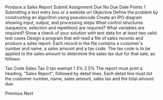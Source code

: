 Produce a Sales Report
Submit Assignment
Due No Due Date  Points 1  Submitting a text entry box or a website url
Objective
Define the problem by constructing an algorithm using pseudocode
Create an IPO diagram showing input, output, and processing steps
What control structures (sequence, selection and repetition) are required?
What variables are required?
Show a check of your solution with test data for at least two valid test cases
Design a program that will read a file of sales records and produce a sales report. Each record in the file contains a customer's number and name, a sales amount and a tax code. The tax code is to be applied to the sales amount to determine the sales tax due for that sale, as follows: 

Tax Code	Sales Tax
0	tax exempt
1	3%
2	5%
The report must print a heading, "Sales Report", followed by detail lines. Each detail line must list the customer number, name, sales amount, sales tax and the total amount due.

Previous Next
